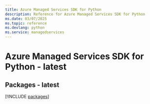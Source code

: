 ```yaml
---
title: Azure Managed Services SDK for Python
description: Reference for Azure Managed Services SDK for Python
ms.date: 03/07/2025
ms.topic: reference
ms.devlang: python
ms.service: managedservices
---
```

# Azure Managed Services SDK for Python - latest
## Packages - latest
[!INCLUDE [packages](managed-services-index.md)]